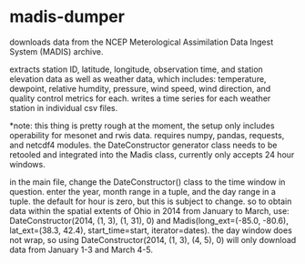 # madis-dumper
downloads data from the NCEP Meterological Assimilation Data Ingest System (MADIS) archive. 

extracts station ID, latitude, longitude, observation time, and station elevation data as well as weather data, which includes: temperature, dewpoint, relative humdity, pressure, wind speed, wind direction, and quality control metrics for each. writes a time series for each weather station in individual csv files. 

\*note: this thing is pretty rough at the moment, the setup only includes operability for mesonet and rwis data. requires numpy, pandas, requests, and netcdf4 modules. the DateConstructor generator class needs to be retooled and integrated into the Madis class, currently only accepts 24 hour windows. 

in the main file, change the DateConstructor() class to the time window in question. enter the year, month range in a tuple, and the day range in a tuple. the default for hour is zero, but this is subject to change. so to obtain data within the spatial extents of Ohio in 2014 from January to March, use: DateConstructor(2014, (1, 3), (1, 31), 0) and Madis(long_ext=(-85.0, -80.6), lat_ext=(38.3, 42.4), start_time=start, iterator=dates). the day window does not wrap, so using DateConstructor(2014, (1, 3), (4, 5), 0) will only download data from January 1-3 and March 4-5.
